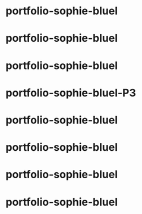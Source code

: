 # portfolio-sophie-bluel
# portfolio-sophie-bluel
# portfolio-sophie-bluel
# portfolio-sophie-bluel-P3
# portfolio-sophie-bluel
# portfolio-sophie-bluel
# portfolio-sophie-bluel
# portfolio-sophie-bluel
